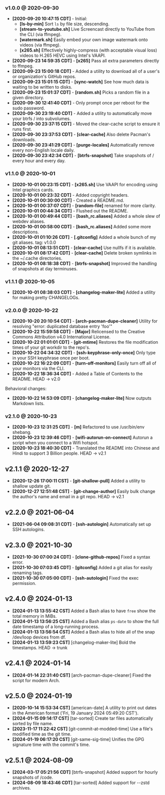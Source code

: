 ### v1.0.0 @ 2020-09-30
* **[2020-09-20 10:47:15 CDT]** - Initial:
    * **[ls-by-min]** Sort `ls` by file size, descending.
    * **[stream-to-youtube.sh]** Live Screencast directly to YouTube from the CLI (via ffmpeg).
    * **[watermark.sh]** Easily embed your own image watermark onto videos (via ffmpeg).
    * **[x265.sh]** Effectively highly-compress (with acceptable visual loss) videos to H.265 HEVC using Intel's VAAPI. 
* **[2020-09-23 14:59:35 CDT]** - **[x265]** Pass all extra parameters directly to ffmpeg.
* **[2020-09-23 15:00:18 CDT]** - Added a utility to download all of a user's or organization's GitHub repos.
* **[2020-09-23 15:01:15 CDT]** - **[sync-watch]** See how much data is waiting to be written to disks.
* **[2020-09-23 15:01:37 CDT]** - **[random.sh]** Picks a random file in a given directory.
* **[2020-09-30 12:41:40 CDT]** - Only prompt once per reboot for the sudo password.
* **[2020-09-30 23:19:40 CDT]** - Added a utility to automatically move your btrfs / into subvolumes.
* **[2020-09-30 23:37:15 CDT]** - Moved the clear-cache script to ensure it runs first.
* **[2020-09-30 23:37:53 CDT]** - **[clear-cache]** Also delete Pacman's downloads.
* **[2020-09-30 23:41:29 CDT]** - **[purge-locales]** Automatically remove every non-English locale daily.
* **[2020-09-30 23:42:34 CDT]** - **[btrfs-snapshot]** Take snapshots of / every hour and every day.

### v1.1.0 @ 2020-10-01
* **[2020-10-01 00:23:15 CDT]** - **[x265.sh]** Use VAAPI for encoding using Intel graphics cards.
* **[2020-10-01 00:23:32 CDT]** - Added copyright headers.
* **[2020-10-01 00:30:00 CDT]** - Created a README.md.
* **[2020-10-01 00:37:07 CDT]** - **[random-file]** renamed for more clarity.
* **[2020-10-01 00:44:34 CDT]** - Flushed out the README.
* **[2020-10-01 00:49:44 CDT]** - **[bash_rc.aliases]** Added a whole slew of webdev aliases.
* **[2020-10-01 00:58:00 CDT]** - **[bash_rc.aliases]** Added some more descriptions.
* **[2020-10-01 01:10:26 CDT]** - **[.gitconfig]** Added a whole bunch of my git aliases. tag: v1.0.0
* **[2020-10-01 08:13:51 CDT]** - **[clear-cache]** Use nullfs if it is available.
* **[2020-10-01 08:17:42 CDT]** - **[clear-cache]** Delete broken symlinks in the ~/.cache directories.
* **[2020-10-01 08:18:38 CDT]** - **[btrfs-snapshot]** Improved the handling of snapshots at day terminuses.

### v1.1.1 @ 2020-10-05
* **[2020-10-01 08:38:03 CDT]** - **[changelog-maker-lite]** Added a utility for making pretty CHANGELOGs.

### v2.0.0 @ 2020-10-22
* **[2020-10-20 20:10:54 CDT]** - **[arch-pacman-dupe-cleaner]** Utility for resolving "error: duplicated database entry 'foo'"
* **[2020-10-22 15:59:58 CDT]** - **[Major]** Relicensed to the Creative Commons Attribution v4.0 International License.
* **[2020-10-22 01:01:01 CDT]** - **[git-mtime]** Restores the file modification times of your git workdir to the repo's.
* **[2020-10-22 04:34:32 CDT]** - **[ssh-keyphrase-only-once]** Only type in your SSH keyphrase once per boot.
* **[2020-10-22 16:22:09 CDT]** - **[turn-off-monitors]** Easily turn off all of your monitors via the CLI.
* **[2020-10-22 18:36:34 CDT]** - Added a Table of Contents to the README. HEAD -> v2.0

Behavioral changes:
* **[2020-10-22 14:53:09 CDT]** - **[changelog-maker-lite]** Now outputs Markdown lists.

### v2.1.0 @ 2020-10-23
* **[2020-10-23 12:31:25 CDT]** - **[m]** Refactored to use /usr/bin/env shebang.
* **[2020-10-23 12:39:46 CDT]** - **[wifi-autorun-on-connect]** Autorun a script when you connect to a Wifi hotspot.
* **[2020-10-23 18:40:30 CDT]** - Translated the README into Chinese and Hindi to support 3 Billion people. HEAD -> v2.1

## v2.1.1 @ 2020-12-27
* **[2020-12-26 17:00:11 CST]** - **[git-shallow-pull]** Added a utility to shallow update git.
* **[2020-12-27 12:51:48 CST]** - **[git-change-author]** Easily bulk change the author's name and email in a git repo. HEAD -> v2.1 

## v2.2.0 @ 2021-06-04
* **[2021-06-04 09:08:31 CDT]** - **[ssh-autologin]** Automatically set up SSH autologins.

## v2.3.0 @ 2021-10-30
* **[2021-10-30 07:00:24 CDT]** - **[clone-github-repos]** Fixed a syntax error.
* **[2021-10-30 07:03:45 CDT]** - **[gitconfig]** Added a git alias for easily renaming tags.
* **[2021-10-30 07:05:00 CDT]** - **[ssh-autologin]** Fixed the exec permission.

## v2.4.0 @ 2024-01-13
* **[2024-01-13 13:55:42 CST]** Added a Bash alias to have `free` show the total memory in MiBs.
* **[2024-01-13 13:56:25 CST]** Added a Bash alias `ps-date` to show the full date timestamp of a long-running process.
* **[2024-01-13 13:56:54 CST]** Added a Bash alias to hide all of the snap /dev/loop devices from df.
* **[2024-01-13 13:59:23 CST]** [changelog-maker-lite] Bold the timestamps. HEAD -> trunk

## v2.4.1 @ 2024-01-14
* **[2024-01-14 22:31:40 CST]** [arch-pacman-dupe-cleaner] Fixed the script for modern Arch.

## v2.5.0 @ 2024-01-19
* **[2020-10-14 15:53:34 CST]** [american-date] A utility to print out dates in the American format ('Fri, 19 January 2024 05:49:20 CST').
* **[2024-01-15 09:14:17 CST]** [tar-sorted] Create tar files automatically sorted by file name.
* **[2023-11-17 11:22:42 CST]** [git-commit-at-modded-time] Use a file's modified time as the git time.
* **[2024-01-19 06:17:20 CST]** [git-same-sig-time] Unifies the GPG signature time with the commit's time.

## v2.5.1 @ 2024-08-09
* **[2024-03-17 05:21:56 CDT]** [btrfs-snapshot] Added support for hourly snapshots of /code.
* **[2024-08-09 18:43:46 CDT]** [tar-sorted] Added support for --zstd archives.
